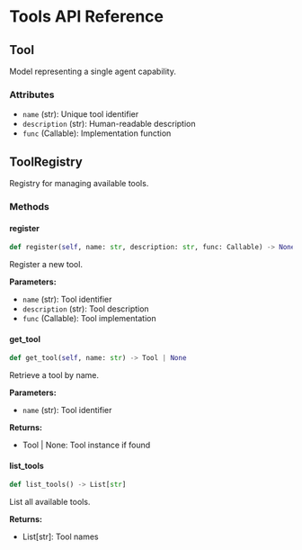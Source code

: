 # Tools API Reference

## Tool

Model representing a single agent capability.

### Attributes

- `name` (str): Unique tool identifier
- `description` (str): Human-readable description
- `func` (Callable): Implementation function

## ToolRegistry

Registry for managing available tools.

### Methods

#### register
```python
def register(self, name: str, description: str, func: Callable) -> None
```

Register a new tool.

**Parameters:**
- `name` (str): Tool identifier
- `description` (str): Tool description
- `func` (Callable): Tool implementation

#### get_tool
```python
def get_tool(self, name: str) -> Tool | None
```

Retrieve a tool by name.

**Parameters:**
- `name` (str): Tool identifier

**Returns:**
- Tool | None: Tool instance if found

#### list_tools
```python
def list_tools() -> List[str]
```

List all available tools.

**Returns:**
- List[str]: Tool names